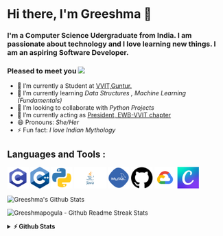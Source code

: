 # Hi there, I'm Greeshma 👋

### I'm a Computer Science Udergraduate from India. I am passionate about technology and I love learning new things. I am an aspiring Software Developer.

### Pleased to meet you <img src="https://camo.githubusercontent.com/7bf64c0124cdd39d5abc7bc192debd43dd4aae6c/68747470733a2f2f656d6f6a69732e736c61636b6d6f6a69732e636f6d2f656d6f6a69732f696d616765732f313533313834393433302f343234362f626c6f622d73756e676c61737365732e6769663f31353331383439343330" width="29px">

- 🔭 I’m currently a Student at [VVIT,Guntur.](https://www.vvitguntur.com/)
- 🌱 I’m currently learning *Data Structures , Machine Learning (Fundamentals)*
- 👯 I’m looking to collaborate with *Python Projects*
- 💬 I’m currently acting as [President, EWB-VVIT chapter](https://sites.google.com/view/ewb-vvit/home)
- 😄 Pronouns: *She/Her*
- ⚡ Fun fact: *I love Indian Mythology* 

## Languages and Tools : 

<code><img height="50"  src="https://github.com/Greeshmapogula/Greeshmapogula/blob/master/Images/C%20programming.png"></code>
<code><img height="50"  src="https://github.com/Greeshmapogula/Greeshmapogula/blob/master/Images/C%2B%2B.png"></code>
<code><img height="50"  src="https://github.com/Greeshmapogula/Greeshmapogula/blob/master/Images/python%20logo.png"></code>
<code><img height="50"  src="https://github.com/Greeshmapogula/Greeshmapogula/blob/master/Images/java.png"></code>
<code><img height="50"  src="https://github.com/Greeshmapogula/Greeshmapogula/blob/master/Images/My%20Sql.png"></code>
<code><img height="50"  src="https://github.com/Greeshmapogula/Greeshmapogula/blob/master/Images/Github%20logo.png"></code>
<code><img height="50"  src="https://github.com/Greeshmapogula/Greeshmapogula/blob/master/Images/Google%20cloud.png"></code>
<code><img height="50"  src="https://github.com/Greeshmapogula/Greeshmapogula/blob/master/Images/Canva%20logo.jfif"></code>


![Greeshma's Github Stats](https://github-readme-stats.vercel.app/api?username=Greeshmapogula&show_icons=true&theme=radical)

<p>
  <img src="http://github-readme-streak-stats.herokuapp.com?user=Greeshmapogula&theme=dark&hide_border=true" alt="Greeshmapogula - Github Readme Streak Stats" />
</p>

<details>	
  <summary><b>⚡ Github Stats</b></summary>
<img height="180em" src="https://github-readme-stats.vercel.app/api?username=Greeshmapogula&show_icons=true&include_all_commits=true&count_private=true&hide_border=true&theme=dark" />
 
<h3> ⚙️  GitHub Analytics </h3>
<img src="https://activity-graph.herokuapp.com/graph?username=Greeshmapogula&show_icons=true&count_private=true&area=true&&color=333333&line=ABD6DFFF&point=89ABE3FF&hide_border=true" />


### Connect with me : 
- Send me a mail : **greeshmapogula@gmail.com**
- Sharing updates on <a href="https://www.linkedin.com/in/greeshma-pogula-4b2866187/">LinkedIn</a>
- Some Motivation on <a href="https://www.instagram.com/greeshma_vasanth/">Instagram</a>


Finally,  I strongly believe that **Engineering is for Doing, not just for studying**. 
#### Thanks for  visiting my Profile!!



